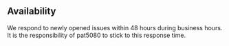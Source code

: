 ##  Availability

We respond to newly opened issues within 48 hours during business hours.
It is the responsibility of pat5080 to stick to this response time.
